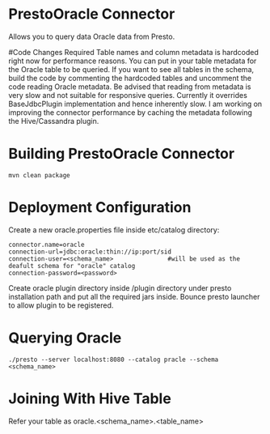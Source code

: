 # PrestoOracle Connector
Allows you to query data Oracle data from Presto.

#Code Changes Required
Table names and column metadata is hardcoded right now for performance reasons. You can put in your table metadata for the Oracle table to be queried. If you want to see all tables in the schema, build the code by commenting the hardcoded tables and uncomment the code reading Oracle metadata. Be advised that reading from metadata is very slow and not suitable for responsive queries. Currently it overrides BaseJdbcPlugin implementation and hence inherently slow. I am working on improving the connector performance by caching the metadata following the Hive/Cassandra plugin.

# Building PrestoOracle Connector

    mvn clean package

# Deployment Configuration
Create a new oracle.properties file inside etc/catalog directory:

    connector.name=oracle
    connection-url=jdbc:oracle:thin://ip:port/sid
    connection-user=<schema_name>               #will be used as the deafult schema for "oracle" catalog
    connection-password=<password>

Create oracle plugin directory inside /plugin directory under presto installation path and put all the required jars inside. 
Bounce presto launcher to allow plugin to be registered. 

# Querying Oracle 
    ./presto --server localhost:8080 --catalog pracle --schema <schema_name>

# Joining With Hive Table
   Refer your table as oracle.<schema_name>.<table_name>
